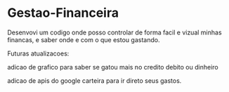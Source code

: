 # Gestao-Financeira

Desenvovi um codigo onde posso controlar de forma facil e vizual minhas financas, e saber onde e com o que estou gastando.

Futuras atualizacoes:

adicao de grafico para saber se gatou mais no credito debito ou dinheiro

adicao de apis do google carteira para ir direto seus gastos.
